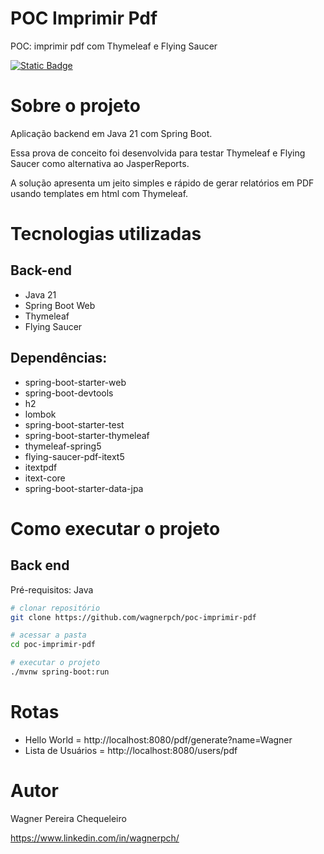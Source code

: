 # POC Imprimir Pdf
POC: imprimir pdf com Thymeleaf e Flying Saucer

[![Static Badge](https://img.shields.io/badge/license-GNU-green)](https://github.com/wagnerchc/chess-system-java/blob/master/LICENSE)

# Sobre o projeto

Aplicação backend em Java 21 com Spring Boot.

Essa prova de conceito foi desenvolvida para testar Thymeleaf e Flying Saucer como alternativa ao JasperReports.

A solução apresenta um jeito simples e rápido de gerar relatórios em PDF usando templates em html com Thymeleaf.

# Tecnologias utilizadas

## Back-end

- Java 21
- Spring Boot Web
- Thymeleaf
- Flying Saucer

## Dependências:
- spring-boot-starter-web
- spring-boot-devtools
- h2
- lombok
- spring-boot-starter-test
- spring-boot-starter-thymeleaf
- thymeleaf-spring5
- flying-saucer-pdf-itext5
- itextpdf
- itext-core
- spring-boot-starter-data-jpa

# Como executar o projeto

## Back end

Pré-requisitos: Java

```bash
# clonar repositório
git clone https://github.com/wagnerpch/poc-imprimir-pdf

# acessar a pasta
cd poc-imprimir-pdf

# executar o projeto
./mvnw spring-boot:run
```

# Rotas

- Hello World = http://localhost:8080/pdf/generate?name=Wagner
- Lista de Usuários = http://localhost:8080/users/pdf

# Autor

Wagner Pereira Chequeleiro

https://www.linkedin.com/in/wagnerpch/
